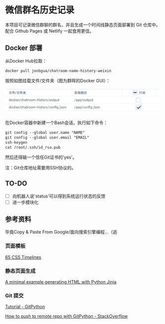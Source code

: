 # 微信群名历史记录

本项目可记录微信群聊的群名，并且生成一个时间线静态页面部署到 Git 仓库中。配合 Github Pages 或 Netlify 一起食用更佳。

## Docker 部署

从Docker Hub拉取：

```shell
docker pull jonbgua/chatroom-name-history-weixin
```

按照如图挂载文件/文件夹（图为群晖的Docker GUI）：

![群晖Docker样例](docs/docker_setting_1.png)

在Docker容器中新建一个Bash会话，执行如下命令：

```shell
git config --global user.name "NAME"
git config --global user.email "EMAIL"
ssh-keygen
cat /root/.ssh/id_rsa.pub
```

然后还得输一个信任Git证书的'yes'。

注：Git仓库地址需要用SSH协议的。

## TO-DO

- [ ] 向机器人说'status'可以得到系统运行状态的反馈
- [ ] 进一步模块化

## 参考资料

毕竟Copy & Paste From Google/面向搜索引擎编程…（逃

### 页面模板

[65 CSS Timelines](https://freefrontend.com/css-timelines/)

### 静态页面生成

[A minimal example generating HTML with Python Jinja](https://code-maven.com/minimal-example-generating-html-with-python-jinja)

### Git 提交

[Tutorial - GitPython](https://gitpython.readthedocs.io/en/stable/tutorial.html)

[How to push to remote repo with GitPython - StackOverflow](https://stackoverflow.com/questions/41429525/how-to-push-to-remote-repo-with-gitpython)
